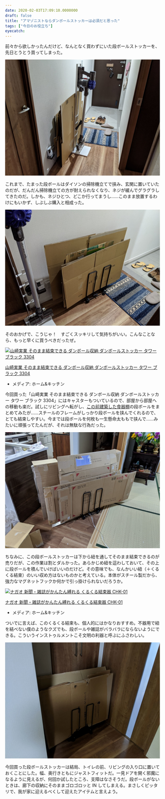 ```yaml
---
date: 2020-02-03T17:09:10.0000000
draft: false
title: "アマゾニストならダンボールストッカーは必須だと思った"
tags: ["今日のお役立ち"]
eyecatch: 
---
```

<p>前々から欲しかったんだけど、なんとなく買わずにいた段ボールストッカーを、先日とうとう買ってしまった。</p><p><span itemscope itemtype="http://schema.org/Photograph"><img src="20200202173203.jpg" alt="f:id:daruyanagi:20200202173203j:plain" title="f:id:daruyanagi:20200202173203j:plain" class="hatena-fotolife" itemprop="image"></span></p><p>これまで、たまった段ボールはダイソンの掃除機立てで挟み、玄関に置いていたのだが、だんだん掃除機立ての方が耐えられなくなり、ネジが緩んでグラグラしてきたのだ。しかも、ネジひとつ、どこか行ってまうし……このまま放置するわけにもいかず、しぶしぶ購入と相成った。</p><p><span itemscope itemtype="http://schema.org/Photograph"><img src="20200202173406.jpg" alt="f:id:daruyanagi:20200202173406j:plain" title="f:id:daruyanagi:20200202173406j:plain" class="hatena-fotolife" itemprop="image"></span></p><p>そのおかげで、こうじゃ！　すごくスッキリして気持ちがいい。こんなことなら、もっと早くに買うべきだったぜ。</p><p><div class="hatena-asin-detail"><a href="https://www.amazon.co.jp/exec/obidos/ASIN/B06VWDWGMJ/bestylesnet-22/"><img src="https://images-fe.ssl-images-amazon.com/images/I/41INOODqrLL._SL160_.jpg" class="hatena-asin-detail-image" alt="山崎実業 そのまま結束できる ダンボール収納 ダンボールストッカー タワー ブラック 3304" title="山崎実業 そのまま結束できる ダンボール収納 ダンボールストッカー タワー ブラック 3304"></a><div class="hatena-asin-detail-info"><p class="hatena-asin-detail-title"><a href="https://www.amazon.co.jp/exec/obidos/ASIN/B06VWDWGMJ/bestylesnet-22/">山崎実業 そのまま結束できる ダンボール収納 ダンボールストッカー タワー ブラック 3304</a></p><ul><li><span class="hatena-asin-detail-label">メディア:</span> ホーム&amp;キッチン</li></ul></div><div class="hatena-asin-detail-foot"></div></div></p><p>今回買った「山崎実業 そのまま結束できる ダンボール収納 ダンボールストッカー タワー ブラック 3304」にはキャスターもついているので、部屋から部屋への移動も楽だ。試しにリビングへ転がし、<a href="https://blog.daruyanagi.jp/entry/2020/02/01/233128">&#x3053;&#x306E;&#x524D;&#x5EFA;&#x7BC9;&#x3057;&#x305F;&#x98DF;&#x5668;&#x68DA;</a>の段ボールをまとめてみたが……スチールのフレームがしっかり段ボールを挟んでくれるので、とても結束しやすい。今までは段ボールを何枚も一生懸命太ももで挟んで……みたいに頑張ってたんだが、それは無駄な行為だった。</p><p><span itemscope itemtype="http://schema.org/Photograph"><img src="20200202174401.jpg" alt="f:id:daruyanagi:20200202174401j:plain" title="f:id:daruyanagi:20200202174401j:plain" class="hatena-fotolife" itemprop="image"></span></p><p>ちなみに、この段ボールストッカーは下から紐を通してそのまま結束できるのが売りだが、この作業は割とダルかった。あらかじめ紐を這わしておいて、その上に段ボールを積んでいけばいいのだけど。その意味でも、なんかいい紐（＋くるくる結束）のいい収め方はないものかと考えている。本体がスチール製だから、強力なマグネットフックか何かで引っ掛けられないだろうか。</p><p><div class="hatena-asin-detail"><a href="https://www.amazon.co.jp/exec/obidos/ASIN/B07KWQWKRC/bestylesnet-22/"><img src="https://images-fe.ssl-images-amazon.com/images/I/31xFVAH261L._SL160_.jpg" class="hatena-asin-detail-image" alt="ナガオ 新聞・雑誌がかんたん縛れる くるくる結束器 CHK-01" title="ナガオ 新聞・雑誌がかんたん縛れる くるくる結束器 CHK-01"></a><div class="hatena-asin-detail-info"><p class="hatena-asin-detail-title"><a href="https://www.amazon.co.jp/exec/obidos/ASIN/B07KWQWKRC/bestylesnet-22/">ナガオ 新聞・雑誌がかんたん縛れる くるくる結束器 CHK-01</a></p><ul><li><span class="hatena-asin-detail-label">メディア:</span> ホーム&amp;キッチン</li></ul></div><div class="hatena-asin-detail-foot"></div></div></p><p>ついでに言えば、このくるくる結束も、個人的にはかなりおすすめ。不器用で紐を結べない僕のようなクズでも、段ボールや雑誌がバラバラにならないようにできる。こういうインストゥルメントこそ文明の利器と呼ぶにふさわしい。</p><p><span itemscope itemtype="http://schema.org/Photograph"><img src="20200203164217.jpg" alt="f:id:daruyanagi:20200203164217j:plain" title="f:id:daruyanagi:20200203164217j:plain" class="hatena-fotolife" itemprop="image"></span></p><p>今回買った段ボールストッカーは結局、トイレの前、リビングの入り口に置いておくことにした。幅、奥行きともにジャストフィットだ。一見ドアを開く邪魔になるように見えるが、何回か試したところ、支障はなさそうだ。段ボールがないときは、廊下の収納にそのままゴロゴロッと IN してしまえる。まさしくピッタリで、我が家に迎えるべくして迎えたアイテムと言えよう。</p>
